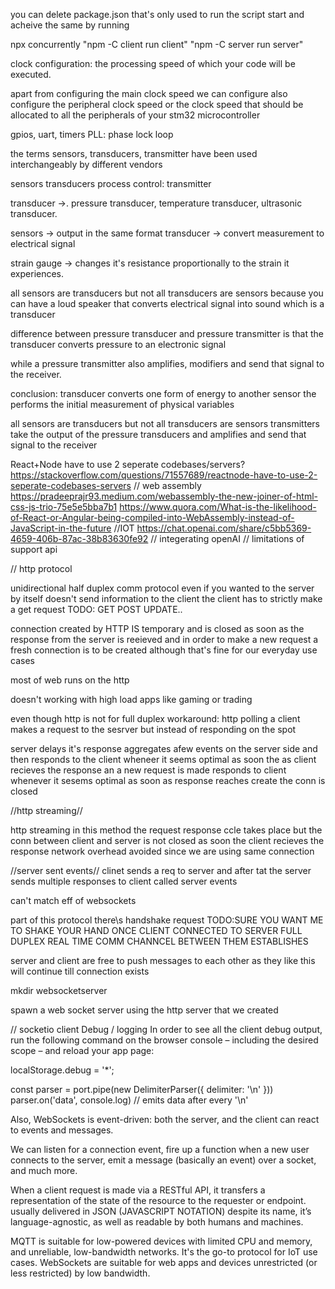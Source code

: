 you can delete package.json that's only used to run the script start and acheive the same by running

npx concurrently "npm -C client run client" "npm -C server run server"

clock configuration: the processing speed of which your code will be executed.

apart from configuring the main clock speed
we can configure also configure the peripheral clock speed
or the clock speed that should be allocated to all the peripherals
of your stm32 microcontroller

gpios, uart, timers
PLL: phase lock loop

the terms sensors, transducers, transmitter
have been used interchangeably by different vendors

sensors transducers
process control: transmitter

transducer ->. pressure transducer, temperature transducer, ultrasonic transducer.

sensors -> output in the same format
transducer -> convert measurement to electrical signal

strain gauge -> changes it's resistance proportionally to the strain it experiences.

all sensors are transducers but not all transducers are sensors
because you can have a loud speaker that converts electrical signal into sound which is a transducer

difference between pressure transducer and pressure transmitter
is that the transducer converts pressure to an electronic signal

while a pressure transmitter also amplifies, modifiers and send that signal
to the receiver.

conclusion:
transducer converts one form of energy to another
sensor the performs the initial measurement of physical variables

all sensors are transducers but not all transducers are sensors
transmitters take the output of the pressure transducers and amplifies and send that signal to the receiver

React+Node have to use 2 seperate codebases/servers?
https://stackoverflow.com/questions/71557689/reactnode-have-to-use-2-seperate-codebases-servers
// web assembly
https://pradeeprajr93.medium.com/webassembly-the-new-joiner-of-html-css-js-trio-75e5e5bba7b1
https://www.quora.com/What-is-the-likelihood-of-React-or-Angular-being-compiled-into-WebAssembly-instead-of-JavaScript-in-the-future
//IOT
https://chat.openai.com/share/c5bb5369-4659-406b-87ac-38b83630fe92
// integerating openAI
// limitations of support api

// http protocol

unidirectional half duplex comm protocol
even if you wanted to the server by itself doesn't send information to the client the client has to strictly make a get request TODO: GET POST UPDATE..

connection created by HTTP IS temporary and is closed as soon as the response from the server is reeieved and in order to make a new request a fresh connection is to be created although that's fine for our everyday use cases

most of web runs on the http

doesn't working with high load apps like gaming or trading

even though http is not for full duplex
workaround: http polling
a client makes a request to the sesrver
but instead of responding on the spot

server delays it's response
aggregates afew events on the server side and then responds to the client wheneer it seems optimal as soon the as client recieves the response an a new request is made
responds to client whenever it sesems optimal as soon as response reaches create the conn is closed

//http streaming//

http streaming in this method the request response ccle takes place but the conn between client and server is not closed as soon the client recieves the response network overhead avoided since we are using same connection

//server sent events//
clinet sends a req to server and after tat the server sends multiple responses to client called server events

can't match eff of websockets

part of this protocol there\s handshake request TODO:SURE YOU WANT ME TO SHAKE YOUR HAND
ONCE CLIENT CONNECTED TO SERVER
FULL DUPLEX REAL TIME COMM CHANNCEL BETWEEN THEM ESTABLISHES

server and client are free to push messages to each other as they like this will continue till connection exists

mkdir websocketserver

spawn a web socket server using the http server that we created

// socketio client
Debug / logging
In order to see all the client debug output, run the following command on the browser console – including the desired scope – and reload your app page:

localStorage.debug = '\*';

const parser = port.pipe(new DelimiterParser({ delimiter: '\n' }))
parser.on('data', console.log) // emits data after every '\n'

Also, WebSockets is event-driven: both the server, and the client can react to events and messages.

We can listen for a connection event, fire up a function when a new user connects to the server, emit a message (basically an event) over a socket, and much more.

<!-- let webSocket = new WebSocket(location.origin.replace(/^http/, 'ws')); -->

When a client request is made via a RESTful API, it transfers a representation of the state of the resource to the requester or endpoint. usually delivered in JSON (JAVASCRIPT NOTATION) despite its name, it’s language-agnostic, as well as readable by both humans and machines.

MQTT is suitable for low-powered devices with limited CPU and memory, and unreliable, low-bandwidth networks.
It's the go-to protocol for IoT use cases. WebSockets are suitable for web apps and devices unrestricted (or less restricted) by low bandwidth.

